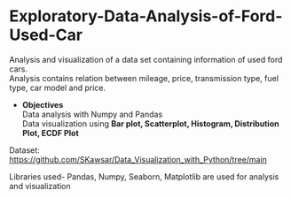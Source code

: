 # Exploratory-Data-Analysis-of-Ford-Used-Car
Analysis and visualization of a data set containing information of used ford cars.
<br>Analysis contains relation between mileage, price, transmission type, fuel type, car model and price.

* **Objectives**
<br>Data analysis with Numpy and Pandas
<br>Data visualization using **Bar plot, Scatterplot, Histogram, Distribution Plot, ECDF Plot**

Dataset: https://github.com/SKawsar/Data_Visualization_with_Python/tree/main

Libraries used- Pandas, Numpy, Seaborn, Matplotlib are used for analysis and visualization
